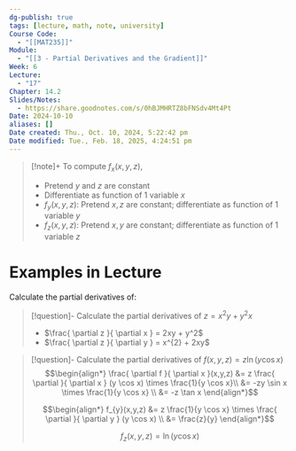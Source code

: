 ```yaml
---
dg-publish: true
tags: [lecture, math, note, university]
Course Code:
  - "[[MAT235]]"
Module:
  - "[[3 - Partial Derivatives and the Gradient]]"
Week: 6
Lecture:
  - "17"
Chapter: 14.2
Slides/Notes:
  - https://share.goodnotes.com/s/0hBJMHRTZ8bFNSdv4Mt4Pt
Date: 2024-10-10
aliases: []
Date created: Thu., Oct. 10, 2024, 5:22:42 pm
Date modified: Tue., Feb. 18, 2025, 4:24:51 pm
---
```


> [!note]+ To compute $f_{x}(x, y, z)$,
>
> - Pretend $y$ and $z$ are constant
> - Differentiate as function of 1 variable $x$
> - $f_{y}(x, y, z)$: Pretend $x,z$ are constant; differentiate as function of 1 variable $y$
> - $f_{z}(x, y, z)$: Pretend $x, y$ are constant; differentiate as function of 1 variable $z$

# Examples in Lecture

Calculate the partial derivatives of:

> [!question]- Calculate the partial derivatives of $z = x^{2}y + y^{2}x$
>
> - $\frac{ \partial z }{ \partial x } = 2xy + y^2$
> - $\frac{ \partial z }{ \partial y } = x^{2} + 2xy$

> [!question]- Calculate the partial derivatives of $f(x, y, z) = z\ln (y \cos x)$
> $$\begin{align*}
> \frac{ \partial f }{ \partial x }(x,y,z) &= z \frac{ \partial }{ \partial x } (y \cos x) \times \frac{1}{y \cos x}\\
> &= -zy \sin x \times \frac{1}{y \cos x} \\
> &= -z \tan x
> \end{align*}$$
>
> $$\begin{align*}
> f_{y}(x,y,z) &= z \frac{1}{y \cos x} \times \frac{ \partial  }{ \partial y } (y \cos x) \\
> &= \frac{z}{y}
> \end{align*}$$
>
> $$f_{z}(x,y,z) = \ln (y \cos x)$$
